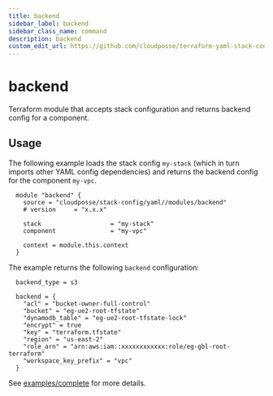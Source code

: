 ```yaml
---
title: backend
sidebar_label: backend
sidebar_class_name: command
description: backend
custom_edit_url: https://github.com/cloudposse/terraform-yaml-stack-config/blob/main/modules/backend/README.md
---
```


# backend

Terraform module that accepts stack configuration and returns backend config for a component.

## Usage

The following example loads the stack config `my-stack` (which in turn imports other YAML config dependencies)
and returns the backend config for the component `my-vpc`.

  ```hcl
    module "backend" {
      source = "cloudposse/stack-config/yaml//modules/backend"
      # version     = "x.x.x"
    
      stack                   = "my-stack"
      component               = "my-vpc"
    
      context = module.this.context
    }
  ```

The example returns the following `backend` configuration:

```hcl
  backend_type = s3

  backend = {
    "acl" = "bucket-owner-full-control"
    "bucket" = "eg-ue2-root-tfstate"
    "dynamodb_table" = "eg-ue2-root-tfstate-lock"
    "encrypt" = true
    "key" = "terraform.tfstate"
    "region" = "us-east-2"
    "role_arn" = "arn:aws:iam::xxxxxxxxxxxx:role/eg-gbl-root-terraform"
    "workspace_key_prefix" = "vpc"
  }
```

See [examples/complete](https://github.com/cloudposse/terraform-yaml-stack-config/tree/main/modules/backend/../../examples/complete) for more details.

